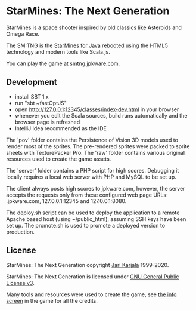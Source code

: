 # StarMines: The Next Generation

StarMines is a space shooter inspired by old classics like Asteroids and Omega Race.

The SM:TNG is the [StarMines for Java](http://jpkware.com/smj/StarMines.html) rebooted 
using the HTML5 technology and modern tools like Scala.js.

You can play the game at [smtng.jpkware.com](https://smtng.jpkware.com/).

## Development

- install SBT 1.x
- run "sbt ~fastOptJS"
- open http://127.0.0.1:12345/classes/index-dev.html in your browser
- whenever you edit the Scala sources, build runs automatically and 
the browser page is refreshed
- IntelliJ Idea recommended as the IDE

The 'pov' folder contains the Persistence of Vision 3D models used to
render most of the sprites. The pre-rendered sprites were packed 
to sprite sheets with TexturePacker Pro. The 'raw' folder contains
various original resources used to create the game assets.

The 'server' folder contains a PHP script for high scores. Debugging
it locally requires a local web server with PHP and MySQL to be set up.

The client always posts high scores to jpkware.com, however, the server
accepts the requests only from these configured web page URLs: .jpkware.com, 
127.0.0.1:12345 and 127.0.0.1:8080.

The deploy.sh script can be used to deploy the application to a
remote Apache based host (using ~/public_html), assuming SSH keys 
have been set up. The promote.sh is used to promote a deployed 
version to production.

## License

StarMines: The Next Generation copyright [Jari Karjala](https://www.jarikarjala.com/) 
1999-2020. 

StarMines: The Next Generation is licensed under [GNU General Public License v3](LICENSE).

Many tools and resources were used to create the game, 
see [the info screen](src/main/scala/com/jpkware/smtng/StateInfo.scala) 
in the game for all the credits. 
